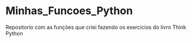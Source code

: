 # Minhas_Funcoes_Python
 Repositorio com as funções que criei fazendo os exercicios do livro Think Python
